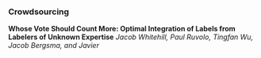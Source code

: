 ### Crowdsourcing

**Whose Vote Should Count More: Optimal Integration of Labels from Labelers of Unknown Expertise**
*Jacob Whitehill, Paul Ruvolo, Tingfan Wu, Jacob Bergsma, and Javier*
